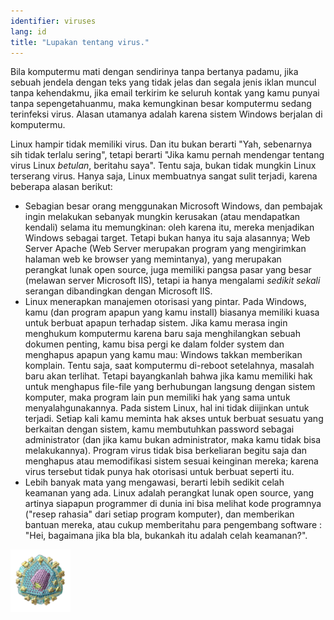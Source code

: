 ```yaml
---
identifier: viruses
lang: id
title: "Lupakan tentang virus."
---
```


Bila komputermu mati dengan sendirinya tanpa bertanya padamu, jika sebuah jendela dengan teks yang tidak jelas dan segala jenis iklan muncul tanpa kehendakmu, jika email terkirim ke seluruh kontak yang kamu punyai tanpa sepengetahuanmu, maka kemungkinan besar komputermu sedang terinfeksi virus. Alasan utamanya adalah karena sistem Windows berjalan di komputermu.

Linux hampir tidak memiliki virus. Dan itu bukan berarti "Yah, sebenarnya sih tidak terlalu sering", tetapi berarti "Jika kamu pernah mendengar tentang virus Linux <i>betulan</i>, beritahu saya". Tentu saja, bukan tidak mungkin Linux terserang virus. Hanya saja, Linux membuatnya sangat sulit terjadi, karena beberapa alasan berikut:

<ul>

<li>Sebagian besar orang menggunakan Microsoft Windows, dan pembajak ingin melakukan sebanyak mungkin kerusakan (atau mendapatkan kendali) selama itu memungkinan: oleh karena itu, mereka menjadikan Windows sebagai target. Tetapi bukan hanya itu saja alasannya; Web Server Apache (Web Server merupakan program yang mengirimkan halaman web ke browser yang memintanya), yang merupakan perangkat lunak open source, juga memiliki pangsa pasar yang besar (melawan server Microsoft IIS), tetapi ia hanya mengalami <i>sedikit sekali</i> serangan dibandingkan dengan Microsoft IIS.</li>

<li>Linux menerapkan manajemen otorisasi yang pintar. Pada Windows, kamu (dan program apapun yang kamu install) biasanya memiliki kuasa untuk berbuat apapun terhadap sistem. Jika kamu merasa ingin menghukum komputermu karena baru saja menghilangkan sebuah dokumen penting, kamu bisa pergi ke dalam folder system dan menghapus apapun yang kamu mau: Windows takkan memberikan komplain. Tentu saja, saat komputermu di-reboot setelahnya, masalah baru akan terlihat. Tetapi bayangkanlah bahwa jika kamu memiliki hak untuk menghapus file-file yang berhubungan langsung dengan sistem komputer, maka program lain pun memiliki hak yang sama untuk menyalahgunakannya. Pada sistem Linux, hal ini tidak diijinkan untuk terjadi. Setiap kali kamu meminta hak akses untuk berbuat sesuatu yang berkaitan dengan sistem, kamu membutuhkan password sebagai administrator (dan jika kamu bukan administrator, maka kamu tidak bisa melakukannya). Program virus tidak bisa berkeliaran begitu saja dan menghapus atau memodifikasi sistem sesuai keinginan mereka; karena virus tersebut tidak punya hak otorisasi untuk berbuat seperti itu.</li>

<li>Lebih banyak mata yang mengawasi, berarti lebih sedikit celah keamanan yang ada. Linux adalah perangkat lunak open source, yang artinya siapapun programmer di dunia ini bisa melihat kode programnya ("resep rahasia" dari setiap program komputer), dan memberikan bantuan mereka, atau cukup memberitahu para pengembang software : "Hei, bagaimana jika bla bla, bukankah itu adalah celah keamanan?".</li>

</ul>

<img src="/img/viruses_thumb.png" />




